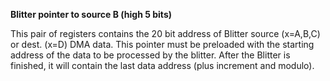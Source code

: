 **Blitter pointer to source B (high 5 bits)**

This pair of registers contains the 20 bit address of Blitter source (x=A,B,C) or dest. (x=D) DMA data. This pointer must be preloaded with the starting address of the data to be processed by the blitter. After the Blitter is finished, it will contain the last data address (plus increment and modulo).

